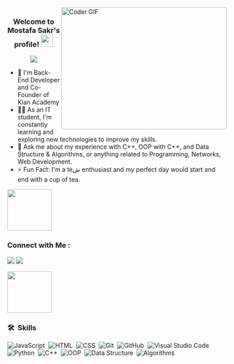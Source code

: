 <img align="right" src="https://user-images.githubusercontent.com/74038190/212749447-bfb7e725-6987-49d9-ae85-2015e3e7cc41.gif" alt="Coder GIF" width="380" height="280">

<h3 align="center">
  Welcome to Mostafa Sakr's profile!
  <img src="https://media.giphy.com/media/hvRJCLFzcasrR4ia7z/giphy.gif" width="28">
</h3>

<!-- Typing SVG by DenverCoder1 - https://github.com/DenverCoder1/readme-typing-svg -->
<p align="center">
  <a href="https://github.com/DenverCoder1/readme-typing-svg"><img src="https://readme-typing-svg.herokuapp.com/?lines=Backend%20Developer%20;Junior%20Penetration%20Tester&font=Fira%20Code&center=true&width=440&height=45&color=f75c7e&vCenter=true&size=22"></a>
</p> 

- 🏢 I'm Back-End Developer and Co-Founder of Kian Academy
- 👨‍💻 As an IT student, I'm constantly learning and exploring new technologies to improve my skills.
- 💬 Ask me about my experience with C++, OOP with C++, and Data Structure & Algorithms, or anything related to Programming, Networks, Web Development.
- ⚡ Fun Fact: I'm a teش enthusiast and my perfect day would start and end with a cup of tea.

<img align="center" src="https://github.com/Govindv7555/Govindv7555/blob/main/49e76e0596857673c5c80c85b84394c1.gif" width= 45% height=95px>

### Connect with Me :

<a href="https://linkedin.com/in/Eng-MustafaAshraf" target="_blank"><img src="https://img.shields.io/badge/-Mustafa%20Ashraf-0077B5?style=for-the-badge&logo=Linkedin&logoColor=white"/></a>
<a href="https://t.me/MustafaAshrafAbdElsamei" target="_blank"><img src="https://img.shields.io/badge/-Mustafa%20Ashraf-0077B5?style=for-the-badge&logo=Telegram&logoColor=white"/></a>

<img align="center" src="https://github.com/Govindv7555/Govindv7555/blob/main/49e76e0596857673c5c80c85b84394c1.gif" width= 45% height=95px>

### 🛠 &nbsp;Skills
![JavaScript](https://img.shields.io/badge/-JavaScript-05122A?style=flat)&nbsp;
![HTML](https://img.shields.io/badge/-HTML-05122A?style=flat)&nbsp;
![CSS](https://img.shields.io/badge/-CSS-05122A?style=flat)&nbsp;
![Git](https://img.shields.io/badge/-Git-05122A?style=flat)&nbsp;
![GitHub](https://img.shields.io/badge/-GitHub-05122A?style=flat)&nbsp;
![Visual Studio Code](https://img.shields.io/badge/-Visual%20Studio%20Code-05122A?style=flat)&nbsp;
![Python](https://img.shields.io/badge/-Python%20-05122A?style=flat)&nbsp;
![C++](https://img.shields.io/badge/-C++%20-05122A?style=flat&logo=C++)&nbsp;
![OOP](https://img.shields.io/badge/-OOP%20-05122A?style=flat&logo=OOP)&nbsp;
![Data Structure](https://img.shields.io/badge/-Data_Structure%20-05122A?style=flat&logo=Data_Structure)&nbsp;
![Algorithms](https://img.shields.io/badge/-Algorithms%20-05122A?style=flat&logo=Algorithms)&nbsp;
